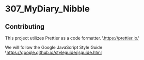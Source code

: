 # 307_MyDiary_Nibble

## Contributing
This project utilizes Prettier as a code formatter.
\https://prettier.io/

We will follow the Google JavaScript Style Guide
\https://google.github.io/styleguide/jsguide.html
